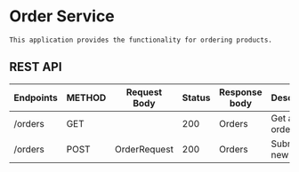 # Order Service
    This application provides the functionality for ordering products.

## REST API 

| Endpoints | METHOD | Request Body | Status | Response body | Description          |
|-----------|--------|--------------|--------|---------------|----------------------|
| /orders   | GET    |              | 200    | Orders        | Get all the orders.  |
| /orders   | POST   | OrderRequest | 200    | Orders        | Submit a new order.  |
